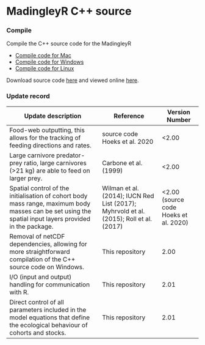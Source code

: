 # MadingleyR C++ source

### Compile
Compile the C++ source code for the  MadingleyR

* [Compile code for Mac](./CompileMac.md)
* [Compile code for Windows](./CompileWindows.md)
* [Compile code for Linux](./CompileLinux.md)

Download source code [here](https://github.com/MadingleyR/MadingleyR/archive/master.zip) and viewed online [here](https://github.com/MadingleyR/MadingleyR/tree/master/SourceCode).

### Update record

Update description | Reference | Version Number
--- | --- | ---
Food-web outputting, this allows for the tracking of feeding directions and rates. | source code Hoeks et al. 2020 | <2.00
Large carnivore predator-prey ratio, large carnivores (>21 kg) are able to feed on larger prey. | Carbone et al. (1999) | <2.00
Spatial control of the initialisation of cohort body mass range, maximum body masses can be set using the spatial input layers provided in the package. | Wilman et al. (2014); IUCN Red List (2017); Myhrvold et al. (2015); Roll et al. (2017) |  <2.00 (source code Hoeks et al. 2020)
Removal of netCDF dependencies, allowing for more straightforward compilation of the C++ source code on Windows. | This repository | 2.00
I/O (input and output) handling for communication with R. | This repository | 2.01
Direct control of all parameters included in the model equations that define the ecological behaviour of cohorts and stocks. | This repository | 2.01


